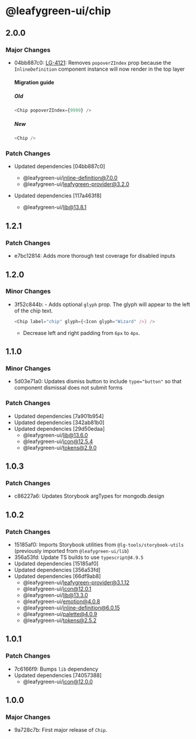 # @leafygreen-ui/chip

## 2.0.0

### Major Changes

- 04bb887c0: [LG-4121](https://jira.mongodb.org/browse/LG-4121): Removes `popoverZIndex` prop because the `InlineDefinition` component instance will now render in the top layer

  #### Migration guide

  ##### Old

  ```js
  <Chip popoverZIndex={9999} />
  ```

  ##### New

  ```js
  <Chip />
  ```

### Patch Changes

- Updated dependencies [04bb887c0]

  - @leafygreen-ui/inline-definition@7.0.0
  - @leafygreen-ui/leafygreen-provider@3.2.0

- Updated dependencies [117a463f8]
  - @leafygreen-ui/lib@13.8.1

## 1.2.1

### Patch Changes

- e7bc12814: Adds more thorough test coverage for disabled inputs

## 1.2.0

### Minor Changes

- 3f52c844b: - Adds optional `glyph` prop. The glyph will appear to the left of the chip text.

  ```js
  <Chip label="chip" glyph={<Icon glyph="Wizard" />} />
  ```

  - Decrease left and right padding from `6px` to `4px`.

## 1.1.0

### Minor Changes

- 5d03e71a0: Updates dismiss button to include `type="button"` so that component dismissal does not submit forms

### Patch Changes

- Updated dependencies [7a901b954]
- Updated dependencies [342ab81b0]
- Updated dependencies [29d50edaa]
  - @leafygreen-ui/lib@13.6.0
  - @leafygreen-ui/icon@12.5.4
  - @leafygreen-ui/tokens@2.9.0

## 1.0.3

### Patch Changes

- c86227a6: Updates Storybook argTypes for mongodb.design

## 1.0.2

### Patch Changes

- 15185af0: Imports Storybook utilities from `@lg-tools/storybook-utils` (previously imported from `@leafygreen-ui/lib`)
- 356a53fd: Update TS builds to use `typescript@4.9.5`
- Updated dependencies [15185af0]
- Updated dependencies [356a53fd]
- Updated dependencies [66df9ab8]
  - @leafygreen-ui/leafygreen-provider@3.1.12
  - @leafygreen-ui/icon@12.0.1
  - @leafygreen-ui/lib@13.3.0
  - @leafygreen-ui/emotion@4.0.8
  - @leafygreen-ui/inline-definition@6.0.15
  - @leafygreen-ui/palette@4.0.9
  - @leafygreen-ui/tokens@2.5.2

## 1.0.1

### Patch Changes

- 7c6166f9: Bumps `lib` dependency
- Updated dependencies [74057388]
  - @leafygreen-ui/icon@12.0.0

## 1.0.0

### Major Changes

- 9a728c7b: First major release of `Chip`.
